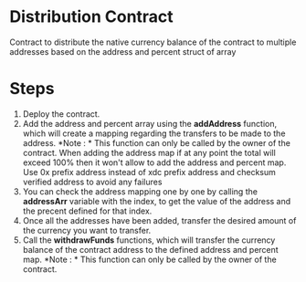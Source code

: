 # Distribution Contract
Contract to distribute the native currency balance of the contract to multiple addresses based on the address and percent struct of array

# Steps 
1. Deploy the contract.
2. Add the address and percent array using the **addAddress** function, which will create a mapping regarding the transfers to be made to the address. *Note : * This function can only be called by the owner of the contract. When adding the address map if at any point the total will exceed 100% then it won't allow to add the address and percent map. Use 0x prefix address instead of xdc prefix address and checksum verified address to avoid any failures
3. You can check the address mapping one by one by calling the **addressArr** variable with the index, to get the value of the address and the precent defined for that index.
4. Once all the addresses have been added, transfer the desired amount of the currency you want to transfer. 
5. Call the **withdrawFunds** functions, which will transfer the currency balance of the contract address to the defined address and percent map. *Note : * This function can only be called by the owner of the contract.
